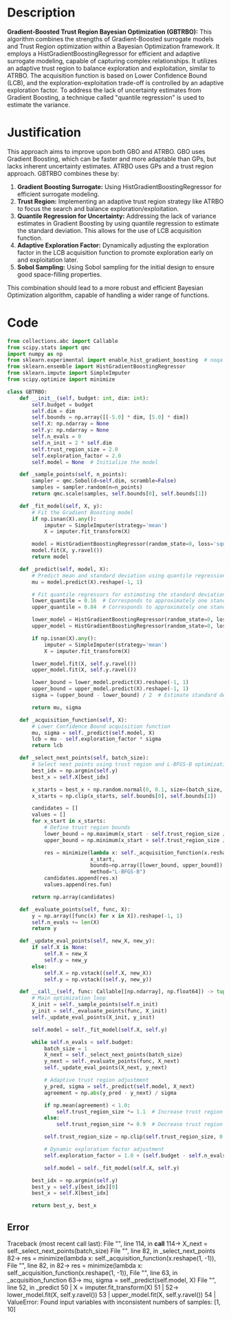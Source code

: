 # Description
**Gradient-Boosted Trust Region Bayesian Optimization (GBTRBO):** This algorithm combines the strengths of Gradient-Boosted surrogate models and Trust Region optimization within a Bayesian Optimization framework. It employs a HistGradientBoostingRegressor for efficient and adaptive surrogate modeling, capable of capturing complex relationships. It utilizes an adaptive trust region to balance exploration and exploitation, similar to ATRBO. The acquisition function is based on Lower Confidence Bound (LCB), and the exploration-exploitation trade-off is controlled by an adaptive exploration factor. To address the lack of uncertainty estimates from Gradient Boosting, a technique called "quantile regression" is used to estimate the variance.

# Justification
This approach aims to improve upon both GBO and ATRBO. GBO uses Gradient Boosting, which can be faster and more adaptable than GPs, but lacks inherent uncertainty estimates. ATRBO uses GPs and a trust region approach. GBTRBO combines these by:

1.  **Gradient Boosting Surrogate:** Using HistGradientBoostingRegressor for efficient surrogate modeling.
2.  **Trust Region:** Implementing an adaptive trust region strategy like ATRBO to focus the search and balance exploration/exploitation.
3.  **Quantile Regression for Uncertainty:** Addressing the lack of variance estimates in Gradient Boosting by using quantile regression to estimate the standard deviation. This allows for the use of LCB acquisition function.
4.  **Adaptive Exploration Factor:** Dynamically adjusting the exploration factor in the LCB acquisition function to promote exploration early on and exploitation later.
5. **Sobol Sampling:** Using Sobol sampling for the initial design to ensure good space-filling properties.

This combination should lead to a more robust and efficient Bayesian Optimization algorithm, capable of handling a wider range of functions.

# Code
```python
from collections.abc import Callable
from scipy.stats import qmc
import numpy as np
from sklearn.experimental import enable_hist_gradient_boosting  # noqa
from sklearn.ensemble import HistGradientBoostingRegressor
from sklearn.impute import SimpleImputer
from scipy.optimize import minimize

class GBTRBO:
    def __init__(self, budget: int, dim: int):
        self.budget = budget
        self.dim = dim
        self.bounds = np.array([[-5.0] * dim, [5.0] * dim])
        self.X: np.ndarray = None
        self.y: np.ndarray = None
        self.n_evals = 0
        self.n_init = 2 * self.dim
        self.trust_region_size = 2.0
        self.exploration_factor = 2.0
        self.model = None  # Initialize the model

    def _sample_points(self, n_points):
        sampler = qmc.Sobol(d=self.dim, scramble=False)
        samples = sampler.random(n=n_points)
        return qmc.scale(samples, self.bounds[0], self.bounds[1])

    def _fit_model(self, X, y):
        # Fit the Gradient Boosting model
        if np.isnan(X).any():
            imputer = SimpleImputer(strategy='mean')
            X = imputer.fit_transform(X)

        model = HistGradientBoostingRegressor(random_state=0, loss='squared_error')
        model.fit(X, y.ravel())
        return model

    def _predict(self, model, X):
        # Predict mean and standard deviation using quantile regression
        mu = model.predict(X).reshape(-1, 1)

        # Fit quantile regressors for estimating the standard deviation
        lower_quantile = 0.16  # Corresponds to approximately one standard deviation below the mean
        upper_quantile = 0.84  # Corresponds to approximately one standard deviation above the mean

        lower_model = HistGradientBoostingRegressor(random_state=0, loss='quantile', quantile=lower_quantile)
        upper_model = HistGradientBoostingRegressor(random_state=0, loss='quantile', quantile=upper_quantile)

        if np.isnan(X).any():
            imputer = SimpleImputer(strategy='mean')
            X = imputer.fit_transform(X)

        lower_model.fit(X, self.y.ravel())
        upper_model.fit(X, self.y.ravel())

        lower_bound = lower_model.predict(X).reshape(-1, 1)
        upper_bound = upper_model.predict(X).reshape(-1, 1)
        sigma = (upper_bound - lower_bound) / 2  # Estimate standard deviation

        return mu, sigma

    def _acquisition_function(self, X):
        # Lower Confidence Bound acquisition function
        mu, sigma = self._predict(self.model, X)
        lcb = mu - self.exploration_factor * sigma
        return lcb

    def _select_next_points(self, batch_size):
        # Select next points using trust region and L-BFGS-B optimization
        best_idx = np.argmin(self.y)
        best_x = self.X[best_idx]

        x_starts = best_x + np.random.normal(0, 0.1, size=(batch_size, self.dim))
        x_starts = np.clip(x_starts, self.bounds[0], self.bounds[1])

        candidates = []
        values = []
        for x_start in x_starts:
            # Define trust region bounds
            lower_bound = np.maximum(x_start - self.trust_region_size / 2, self.bounds[0])
            upper_bound = np.minimum(x_start + self.trust_region_size / 2, self.bounds[1])

            res = minimize(lambda x: self._acquisition_function(x.reshape(1, -1)),
                           x_start,
                           bounds=np.array([lower_bound, upper_bound]).T,
                           method="L-BFGS-B")
            candidates.append(res.x)
            values.append(res.fun)

        return np.array(candidates)

    def _evaluate_points(self, func, X):
        y = np.array([func(x) for x in X]).reshape(-1, 1)
        self.n_evals += len(X)
        return y

    def _update_eval_points(self, new_X, new_y):
        if self.X is None:
            self.X = new_X
            self.y = new_y
        else:
            self.X = np.vstack((self.X, new_X))
            self.y = np.vstack((self.y, new_y))

    def __call__(self, func: Callable[[np.ndarray], np.float64]) -> tuple[np.float64, np.array]:
        # Main optimization loop
        X_init = self._sample_points(self.n_init)
        y_init = self._evaluate_points(func, X_init)
        self._update_eval_points(X_init, y_init)

        self.model = self._fit_model(self.X, self.y)

        while self.n_evals < self.budget:
            batch_size = 1
            X_next = self._select_next_points(batch_size)
            y_next = self._evaluate_points(func, X_next)
            self._update_eval_points(X_next, y_next)

            # Adaptive trust region adjustment
            y_pred, sigma = self._predict(self.model, X_next)
            agreement = np.abs(y_pred - y_next) / sigma

            if np.mean(agreement) < 1.0:
                self.trust_region_size *= 1.1  # Increase trust region if model is accurate
            else:
                self.trust_region_size *= 0.9  # Decrease trust region if model is inaccurate

            self.trust_region_size = np.clip(self.trust_region_size, 0.1, 5.0)

            # Dynamic exploration factor adjustment
            self.exploration_factor = 1.0 + (self.budget - self.n_evals) / self.budget

            self.model = self._fit_model(self.X, self.y)

        best_idx = np.argmin(self.y)
        best_y = self.y[best_idx][0]
        best_x = self.X[best_idx]

        return best_y, best_x
```
## Error
 Traceback (most recent call last):
  File "<GBTRBO>", line 114, in __call__
 114->             X_next = self._select_next_points(batch_size)
  File "<GBTRBO>", line 82, in _select_next_points
  82->             res = minimize(lambda x: self._acquisition_function(x.reshape(1, -1)),
  File "<GBTRBO>", line 82, in <lambda>
  82->             res = minimize(lambda x: self._acquisition_function(x.reshape(1, -1)),
  File "<GBTRBO>", line 63, in _acquisition_function
  63->         mu, sigma = self._predict(self.model, X)
  File "<GBTRBO>", line 52, in _predict
  50 |             X = imputer.fit_transform(X)
  51 | 
  52->         lower_model.fit(X, self.y.ravel())
  53 |         upper_model.fit(X, self.y.ravel())
  54 | 
ValueError: Found input variables with inconsistent numbers of samples: [1, 10]
